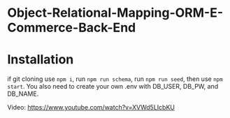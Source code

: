# Object-Relational-Mapping-ORM-E-Commerce-Back-End

# Installation
if git cloning use ```npm i```, run ```npm run schema```, run ```npm run seed```, then use ```npm start```. You also need to create your own .env with DB_USER, DB_PW, and DB_NAME.

Video: https://www.youtube.com/watch?v=XVWd5LIcbKU